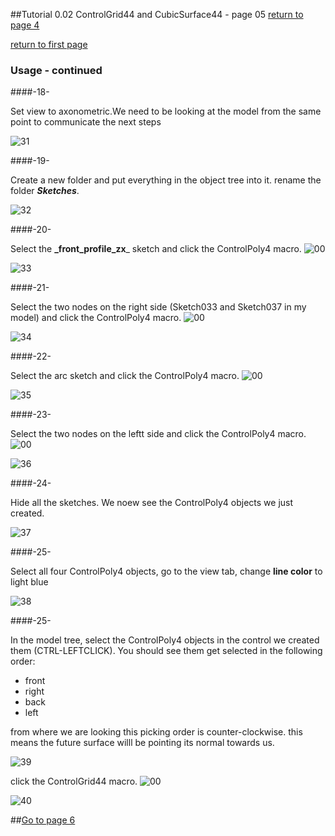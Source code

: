 ##Tutorial 0.02 ControlGrid44 and CubicSurface44 - page 05
[return to page 4](https://github.com/edwardvmills/NURBSlib_EVM/blob/gh-pages/Tutorial%200.02%20ControlGrid44%20and%20CubicSurface44%20-%20page%2004.md)

[return to first page](https://github.com/edwardvmills/NURBSlib_EVM/blob/gh-pages/Tutorial%200.02%20ControlGrid44%20and%20CubicSurface44%20-%20page%2001.md)
### Usage - continued

####-18-

Set view to axonometric.We need to be looking at the model from the same point to communicate the next steps

![31](https://github.com/edwardvmills/NURBSlib_EVM/blob/master/Tutorial%20Models/ControlGridd44%20and%20CubicSurface44/ControlGrid44%20and%20CubicSurface44%2031.png?raw=true)

####-19-

Create a new folder and put everything in the object tree into it. rename the folder **_Sketches_**.

![32](https://github.com/edwardvmills/NURBSlib_EVM/blob/master/Tutorial%20Models/ControlGridd44%20and%20CubicSurface44/ControlGrid44%20and%20CubicSurface44%2032.png?raw=true)

####-20-

Select the **_front\_profile\_zx**_ sketch and click the ControlPoly4 macro.
![00](https://github.com/edwardvmills/NURBSlib_EVM/blob/master/icons/ControlPoly4.png?raw=true)

![33](https://github.com/edwardvmills/NURBSlib_EVM/blob/master/Tutorial%20Models/ControlGridd44%20and%20CubicSurface44/ControlGrid44%20and%20CubicSurface44%2033.png?raw=true)

####-21-

Select the two nodes on the right side (Sketch033 and Sketch037 in my model) and click the ControlPoly4 macro.
![00](https://github.com/edwardvmills/NURBSlib_EVM/blob/master/icons/ControlPoly4.png?raw=true)

![34](https://github.com/edwardvmills/NURBSlib_EVM/blob/master/Tutorial%20Models/ControlGridd44%20and%20CubicSurface44/ControlGrid44%20and%20CubicSurface44%2034.png?raw=true)

####-22-

Select the arc sketch and click the ControlPoly4 macro.
![00](https://github.com/edwardvmills/NURBSlib_EVM/blob/master/icons/ControlPoly4.png?raw=true)

![35](https://github.com/edwardvmills/NURBSlib_EVM/blob/master/Tutorial%20Models/ControlGridd44%20and%20CubicSurface44/ControlGrid44%20and%20CubicSurface44%2035.png?raw=true)

####-23-

Select the two nodes on the leftt side and click the ControlPoly4 macro.
![00](https://github.com/edwardvmills/NURBSlib_EVM/blob/master/icons/ControlPoly4.png?raw=true)

![36](https://github.com/edwardvmills/NURBSlib_EVM/blob/master/Tutorial%20Models/ControlGridd44%20and%20CubicSurface44/ControlGrid44%20and%20CubicSurface44%2036.png?raw=true)

####-24-

Hide all the sketches. We noew see the ControlPoly4 objects we just created.

![37](https://github.com/edwardvmills/NURBSlib_EVM/blob/master/Tutorial%20Models/ControlGridd44%20and%20CubicSurface44/ControlGrid44%20and%20CubicSurface44%2037.png?raw=true)

####-25-

Select all four ControlPoly4 objects, go to the view tab, change **line color** to light blue

![38](https://github.com/edwardvmills/NURBSlib_EVM/blob/master/Tutorial%20Models/ControlGridd44%20and%20CubicSurface44/ControlGrid44%20and%20CubicSurface44%2038.png?raw=true)

####-25-

In the model tree, select the ControlPoly4 objects in the control we created them (CTRL-LEFTCLICK). You should see them get selected in the following order:
* front
* right
* back
* left

from where we are looking this picking order is counter-clockwise. this means the future surface willl be pointing its normal towards us.

![39](https://github.com/edwardvmills/NURBSlib_EVM/blob/master/Tutorial%20Models/ControlGridd44%20and%20CubicSurface44/ControlGrid44%20and%20CubicSurface44%2039.png?raw=true)

click the ControlGrid44 macro.
![00](https://github.com/edwardvmills/NURBSlib_EVM/blob/master/icons/ControlGrid44.png?raw=true)

![40](https://github.com/edwardvmills/NURBSlib_EVM/blob/master/Tutorial%20Models/ControlGridd44%20and%20CubicSurface44/ControlGrid44%20and%20CubicSurface44%2040.png?raw=true)

##[Go to page 6](https://github.com/edwardvmills/NURBSlib_EVM/blob/gh-pages/Tutorial%200.02%20ControlGrid44%20and%20CubicSurface44%20-%20page%2006.md)

